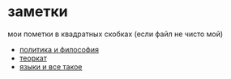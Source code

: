 # заметки

мои пометки в квадратных скобках (если файл не чисто мой)

- [политика и философия](политика%20и%20философия/README.md)
- [теоркат](теоркат/README.md)
- [языки и все такое](языки%20и%20все%20такое/README.md)
